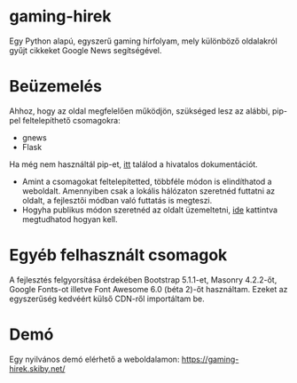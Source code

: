 # gaming-hirek
Egy Python alapú, egyszerű gaming hírfolyam, mely különböző oldalakról gyűjt cikkeket Google News segítségével.

# Beüzemelés
Ahhoz, hogy az oldal megfelelően működjön, szükséged lesz az alábbi, pip-pel feltelepíthető csomagokra:
- gnews
- Flask

Ha még nem használtál pip-et, [itt](https://packaging.python.org/tutorials/installing-packages/#id17) találod a hivatalos dokumentációt.

- Amint a csomagokat feltelepítetted, többféle módon is elindíthatod a weboldalt. Amennyiben csak a lokális hálózaton szeretnéd futtatni az oldalt, a fejlesztői módban való futtatás is megteszi.
- Hogyha publikus módon szeretnéd az oldalt üzemeltetni, [ide](https://flask.palletsprojects.com/en/2.0.x/deploying/index.html) kattintva megtudhatod hogyan kell.

# Egyéb felhasznált csomagok
A fejlesztés felgyorsítása érdekében Bootstrap 5.1.1-et, Masonry 4.2.2-őt, Google Fonts-ot illetve Font Awesome 6.0 (béta 2)-őt használtam. Ezeket az egyszerűség kedvéért külső CDN-ről importáltam be.

# Demó
Egy nyilvános demó elérhető a weboldalamon: https://gaming-hirek.skiby.net/
